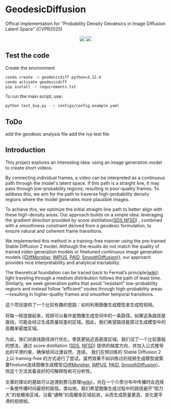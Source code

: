 # GeodesicDiffusion
Offical implementation for "Probability Density Geodesics in Image Diffusion Latent Space" (CVPR2025)
<!-- [![arXiv](https://arxiv.org/pdf/2504.06675)](#)
[![Video](https://www.youtube.com/watch?v=r65VFu1sa2E)](#) -->
<p align="center">
  <a href='https://arxiv.org/pdf/2504.06675'>
  <img src='https://img.shields.io/badge/Arxiv-2502.01051-A42C25?style=flat&logo=arXiv&logoColor=A42C25'></a> 
  <a href='https://www.youtube.com/watch?v=r65VFu1sa2E)'>
  <img src="https://visitor-badge.laobi.icu/badge?page_id=casiatao.LPO&left_color=gray&right_color=%2342b983"></a> 
</p>

## Test the code
Create the environment
```bash
conda create -n geodesicdiff python=3.12.4
conda activate geodesicdiff
pip install -r requirements.txt
```

To run the main script, use:
```bash
python test_bvp.py --c configs/config_example.yaml
```

## ToDo 
add the geodesic analysis file
add the ivp test file

## Introduction

This project explores an interesting idea: using an image generation model to create short videos. 

By connecting individual frames, a video can be interpreted as a continuous path through the model's latent space. If this path is a straight line, it may pass through low-probability regions, resulting in poor-quality frames. To address this, we aim for the path to traverse high-probability density regions where the model generates more plausible images.

To achieve this, we optimize the initial straight-line path to better align with these high-density areas. Our approach builds on a simple idea: leveraging the gradient direction provided by score distillation([SDS](https://dreamfusion3d.github.io/),[NFSD](https://orenkatzir.github.io/nfsd/))
, combined with a smoothness constraint derived from a geodesic formulation, to ensure natural and coherent frame transitions.

We implemented this method in a training-free manner using the pre-trained Stable Diffusion 2 model. Although the results do not match the quality of trained video generation models or finetuned continuous image generation models (([DiffMorpher](https://github.com/Kevin-thu/DiffMorpher), [IMPUS](https://github.com/GoL2022/IMPUS), [PAID](https://qy-h00.github.io/attention-interpolation-diffusion/), [SmoothDiffusion](https://github.com/SHI-Labs/Smooth-Diffusion))), our approach provides nice interpretability and analytical tractability.

The theoretical foundation can be traced back to Fermat’s principle([wiki](https://en.wikipedia.org/wiki/Fermat%27s_principle)): light traveling through a medium distribution follows the path of least time. Similarly, we seek generation paths that avoid “resistant” low-probability regions and instead follow “efficient” routes through high-probability areas—resulting in higher-quality frames and smoother temporal transitions.

这个项目提供了一个比较有趣的思路：如何利用图像生成模型来生成短视频。

将每一帧连接起来，视频可以看作是图像生成空间中的一条路径。如果这条路径是直线，可能会经过生成质量较差的区域。因此，我们希望路径能穿过生成模型中的高概率密度区域。

为此，我们对直线路径进行优化，使其更贴近高密度区域。我们试了一个比较基础的想法，通过 score distillation ([SDS](https://dreamfusion3d.github.io/), [NFSD](https://orenkatzir.github.io/nfsd/)) 提供的梯度方向，并加入公式推导出的平滑约束，确保帧间过渡自然、连续。
我们在预训练的 Stable Diffusion 2 上以 training-free 的方式进行了尝试。虽然效果不如训练过的视频生成模型或需要finetune连续图像生成模型([DiffMorpher](https://github.com/Kevin-thu/DiffMorpher), [IMPUS](https://github.com/GoL2022/IMPUS), [PAID](https://qy-h00.github.io/attention-interpolation-diffusion/), [SmoothDiffusion](https://github.com/SHI-Labs/Smooth-Diffusion))，但这个方法具备良好的可解释性和可分析性。

文章的理论的基础可以追溯到费马原理([wiki](https://en.wikipedia.org/wiki/Fermat%27s_principle))，光在一个介质分布中传播时会选择一条使传播时间最短的路径。类似地，我们希望图像生成过程中的路径避开“阻力大”的低概率区域，沿着“通畅”的高概率区域前进，从而生成质量更高、变化更平滑的视频帧。

